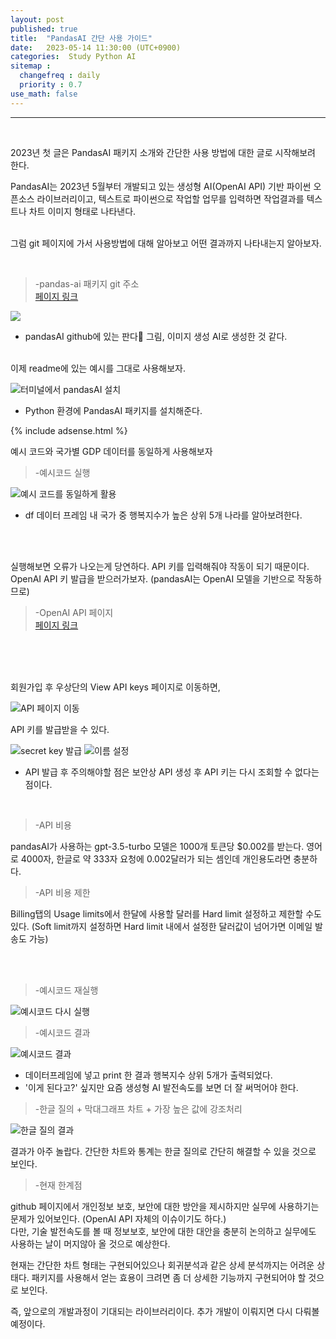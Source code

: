 ```yaml
---
layout: post
published: true
title:  "PandasAI 간단 사용 가이드"
date:   2023-05-14 11:30:00 (UTC+0900)
categories:  Study Python AI
sitemap :
  changefreq : daily
  priority : 0.7
use_math: false
---
```




---------------
<br />

2023년 첫 글은 PandasAI 패키지 소개와 간단한 사용 방법에 대한 글로 시작해보려 한다. <br />

PandasAI는 2023년 5월부터 개발되고 있는 생성형 AI(OpenAI API) 기반 파이썬 오픈소스 라이브러리이고, 텍스트로 파이썬으로 작업할 업무를 입력하면 작업결과를 텍스트나 차트 이미지 형태로 나타낸다. <br /> <br />

그럼 git 페이지에 가서 사용방법에 대해 알아보고 어떤 결과까지 나타내는지 알아보자.


<br />

> -pandas-ai 패키지 git 주소 <br /> <A href = 'https://github.com/gventuri/pandas-ai' > 페이지 링크 </A>


<img src='https://github.com/gventuri/pandas-ai/raw/main/images/pandas-ai.png?raw=true'>

- pandasAI github에 있는 판다🐼 그림, 이미지 생성 AI로 생성한 것 같다.


<br />
이제 readme에 있는 예시를 그대로 사용해보자.

![터미널에서 pandasAI 설치](https://drive.google.com/uc?id=1JGb-LBEzsPQLPkQG1675H6L2RV3Q4B8b)
- Python 환경에 PandasAI 패키지를 설치해준다.


{% include adsense.html %}

예시 코드와 국가별 GDP 데이터를 동일하게 사용해보자

> -예시코드 실행

![예시 코드를 동일하게 활용](https://drive.google.com/uc?id=1Rk_zrysXjjM68o9Ef_6Ghg2uB3pafKsQ)
- df 데이터 프레임 내 국가 중 행복지수가 높은 상위 5개 나라를 알아보려한다.
<br />





<br />


실행해보면 오류가 나오는게 당연하다. API 키를 입력해줘야 작동이 되기 때문이다. <br />
OpenAI API 키 발급을 받으러가보자. (pandasAI는 OpenAI 모델을 기반으로 작동하므로)


> -OpenAI API 페이지 <br /> <A href = 'https://openai.com/blog/openai-api' > 페이지 링크 </A>

<br />
<br />
<br />

회원가입 후 우상단의 View API keys 페이지로 이동하면,

![API 페이지 이동](https://drive.google.com/uc?id=1_ODwg-Mo9PbK6nh8JNux2H_rxx0_ckqQ)


API 키를 발급받을 수 있다.

![secret key 발급](https://drive.google.com/uc?id=1qfcf3gmOMnlPz6f21b269uh8vKW-DVoB)
![이름 설정](https://drive.google.com/uc?id=1XjnfbysHsGTEff2tRcT6iGieyAZJCdIo)

- API 발급 후 주의해야할 점은 보안상 API 생성 후 API 키는 다시 조회할 수 없다는 점이다.
 
<br />

> -API 비용

pandasAI가 사용하는 gpt-3.5-turbo 모델은 1000개 토큰당 $0.002를 받는다.
영어로 4000자, 한글로 약 333자 요청에 0.002달러가 되는 셈인데 개인용도라면 충분하다. 

> -API 비용 제한

Billing탭의 Usage limits에서 한달에 사용할 달러를 Hard limit 설정하고 제한할 수도 있다. (Soft limit까지 설정하면 Hard limit 내에서 설정한 달러값이 넘어가면 이메일 발송도 가능)

<br />


<br />


> -예시코드 재실행

![예시코드 다시 실행](https://drive.google.com/uc?id=1P71JgX7UW0fKLqP3WAPhsY-3Cw1_OXac)

> -예시코드 결과

![예시코드 결과](https://drive.google.com/uc?id=1ZOiGVIGXhqYtcqxugxgeGu8E4lujuY3g)
- 데이터프레임에 넣고 print 한 결과 행복지수 상위 5개가 출력되었다.
- '이게 된다고?' 싶지만 요즘 생성형 AI 발전속도를 보면 더 잘 써먹어야 한다.

> -한글 질의 + 막대그래프 차트 + 가장 높은 값에 강조처리

![한글 질의 결과](https://drive.google.com/uc?id=1iEhzro_KdopLRQCY24pym-cblEhjPjI7)

결과가 아주 놀랍다.
간단한 차트와 통계는 한글 질의로 간단히 해결할 수 있을 것으로 보인다.

> -현재 한계점

github 페이지에서 개인정보 보호, 보안에 대한 방안을 제시하지만 실무에 사용하기는 문제가 있어보인다. (OpenAI API 자체의 이슈이기도 하다.) <br />
다만, 기술 발전속도를 볼 때 정보보호, 보안에 대한 대안을 충분히 논의하고 실무에도 사용하는 날이 머지않아 올 것으로 예상한다.

현재는 간단한 차트 형태는 구현되어있으나 회귀분석과 같은 상세 분석까지는 어려운 상태다.
패키지를 사용해서 얻는 효용이 크려면 좀 더 상세한 기능까지 구현되어야 할 것으로 보인다.

즉, 앞으로의 개발과정이 기대되는 라이브러리이다. 추가 개발이 이뤄지면 다시 다뤄볼 예정이다.
